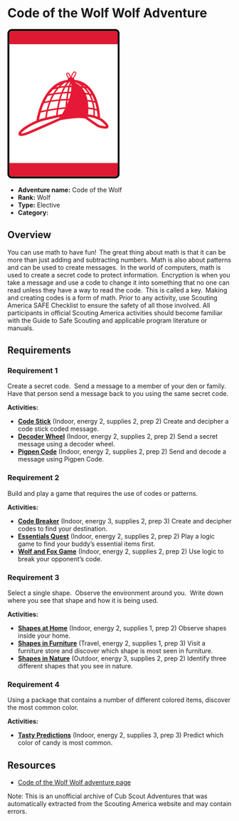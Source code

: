 # Code of the Wolf Wolf Adventure

![Code of the Wolf Wolf adventure belt loop](images/code-of-the-wolf.jpg)

- **Adventure name:** Code of the Wolf
- **Rank:** Wolf
- **Type:** Elective
- **Category:** 

## Overview

You can use math to have fun!  The great thing about math is that it can be more than just adding and subtracting numbers.  Math is also about patterns and can be used to create messages.  In the world of computers, math is used to create a secret code to protect information.  Encryption is when you take a message and use a code to change it into something that no one can read unless they have a way to read the code.  This is called a key.  Making and creating codes is a form of math. Prior to any activity, use Scouting America SAFE Checklist to ensure the safety of all those involved. All participants in official Scouting America activities should become familiar with the Guide to Safe Scouting and applicable program literature or manuals.

## Requirements

### Requirement 1

Create a secret code.  Send a message to a member of your den or family.  Have that person send a message back to you using the same secret code.

**Activities:**

- **[Code Stick](https://www.scouting.org/cub-scout-activities/code-stick/)** (Indoor, energy 2, supplies 2, prep 2)
  Create and decipher a code stick coded message.
- **[Decoder Wheel](https://www.scouting.org/cub-scout-activities/decoder-wheel/)** (Indoor, energy 2, supplies 2, prep 2)
  Send a secret message using a decoder wheel.
- **[Pigpen Code](https://www.scouting.org/cub-scout-activities/pigpen-code/)** (Indoor, energy 2, supplies 2, prep 2)
  Send and decode a message using Pigpen Code.

### Requirement 2

Build and play a game that requires the use of codes or patterns.

**Activities:**

- **[Code Breaker](https://www.scouting.org/cub-scout-activities/code-breaker/)** (Indoor, energy 3, supplies 2, prep 3)
  Create and decipher codes to find your destination.
- **[Essentials Quest](https://www.scouting.org/cub-scout-activities/essentials-quest/)** (Indoor, energy 2, supplies 2, prep 2)
  Play a logic game to find your buddy’s essential items first.
- **[Wolf and Fox Game](https://www.scouting.org/cub-scout-activities/wolf-and-fox-game/)** (Indoor, energy 2, supplies 2, prep 2)
  Use logic to break your opponent’s code.

### Requirement 3

Select a single shape.  Observe the environment around you.  Write down where you see that shape and how it is being used.

**Activities:**

- **[Shapes at Home](https://www.scouting.org/cub-scout-activities/shapes-at-home/)** (Indoor, energy 2, supplies 1, prep 2)
  Observe shapes inside your home.
- **[Shapes in Furniture](https://www.scouting.org/cub-scout-activities/shapes-in-furniture/)** (Travel, energy 2, supplies 1, prep 3)
  Visit a furniture store and discover which shape is most seen in furniture.
- **[Shapes in Nature](https://www.scouting.org/cub-scout-activities/shapes-in-nature/)** (Outdoor, energy 3, supplies 2, prep 2)
  Identify three different shapes that you see in nature.

### Requirement 4

Using a package that contains a number of different colored items, discover the most common color.

**Activities:**

- **[Tasty Predictions](https://www.scouting.org/cub-scout-activities/tasty-predictions/)** (Indoor, energy 2, supplies 3, prep 3)
  Predict which color of candy is most common.


## Resources

- [Code of the Wolf Wolf adventure page](https://www.scouting.org/cub-scout-adventures/code-of-the-wolf/)

Note: This is an unofficial archive of Cub Scout Adventures that was automatically extracted from the Scouting America website and may contain errors.